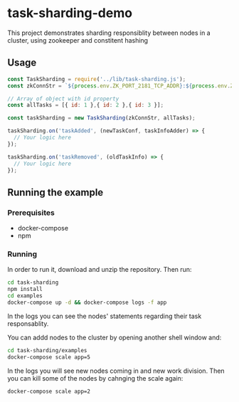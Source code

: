 # task-sharding-demo

This project demonstrates sharding responsiblity between nodes in a cluster, using zookeeper and constitent hashing

## Usage

```js
const TaskSharding = require('../lib/task-sharding.js');
const zkConnStr = `${process.env.ZK_PORT_2181_TCP_ADDR}:${process.env.ZK_PORT_2181_TCP_PORT}`;

// Array of object with id property
const allTasks = [{ id: 1 },{ id: 2 },{ id: 3 }];

const taskSharding = new TaskSharding(zkConnStr, allTasks);

taskSharding.on('taskAdded', (newTaskConf, taskInfoAdder) => {
  // Your logic here
});

taskSharding.on('taskRemoved', (oldTaskInfo) => {
  // Your logic here
});
```

## Running the example

### Prerequisites

* docker-compose
* npm

### Running

In order to run it, download and unzip the repository. Then run:

```sh
cd task-sharding
npm install
cd examples
docker-compose up -d && docker-compose logs -f app
```
In the logs you can see the nodes' statements regarding their task responsablity.

You can addd nodes to the cluster by opening another shell window and:

```sh
cd task-sharding/examples
docker-compose scale app=5
```

In the logs you will see new nodes coming in and new work division. Then you can kill some of the nodes by cahnging the scale again:
```sh
docker-compose scale app=2
```



